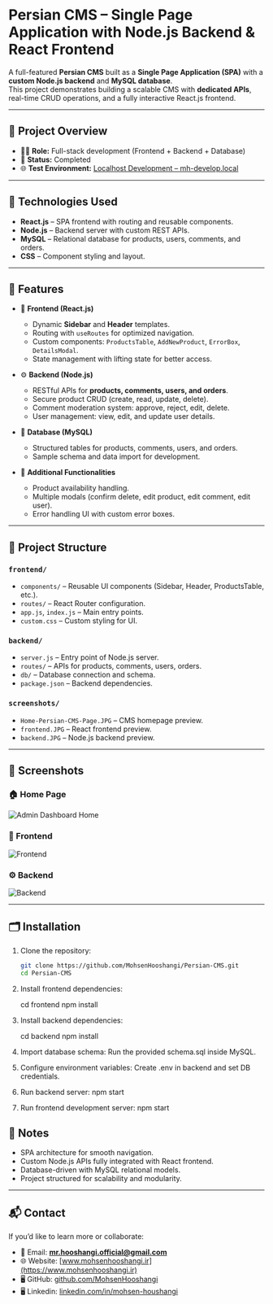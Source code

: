 # Persian CMS – Single Page Application with Node.js Backend & React Frontend

A full-featured **Persian CMS** built as a **Single Page Application (SPA)** with a **custom Node.js backend** and **MySQL database**.  
This project demonstrates building a scalable CMS with **dedicated APIs**, real-time CRUD operations, and a fully interactive React.js frontend.

---

## 🔧 Project Overview

- 👨‍💻 **Role:** Full-stack development (Frontend + Backend + Database)  
- 📅 **Status:** Completed  
- 🌐 **Test Environment:** [Localhost Development – mh-develop.local](http://mh-develop.local)  

---

## 🧰 Technologies Used

- **React.js** – SPA frontend with routing and reusable components.  
- **Node.js** – Backend server with custom REST APIs.  
- **MySQL** – Relational database for products, users, comments, and orders.  
- **CSS** – Component styling and layout.  

---

## 🧠 Features

- 🎨 **Frontend (React.js)**  
  - Dynamic **Sidebar** and **Header** templates.  
  - Routing with `useRoutes` for optimized navigation.  
  - Custom components: `ProductsTable`, `AddNewProduct`, `ErrorBox`, `DetailsModal`.  
  - State management with lifting state for better access.  

- ⚙️ **Backend (Node.js)**  
  - RESTful APIs for **products, comments, users, and orders**.  
  - Secure product CRUD (create, read, update, delete).  
  - Comment moderation system: approve, reject, edit, delete.  
  - User management: view, edit, and update user details.  

- 💾 **Database (MySQL)**  
  - Structured tables for products, comments, users, and orders.  
  - Sample schema and data import for development.  

- 🔐 **Additional Functionalities**  
  - Product availability handling.  
  - Multiple modals (confirm delete, edit product, edit comment, edit user).  
  - Error handling UI with custom error boxes.  

---

## 📂 Project Structure

### **`frontend/`**  
- `components/` – Reusable UI components (Sidebar, Header, ProductsTable, etc.).  
- `routes/` – React Router configuration.  
- `app.js`, `index.js` – Main entry points.  
- `custom.css` – Custom styling for UI.  

### **`backend/`**  
- `server.js` – Entry point of Node.js server.  
- `routes/` – APIs for products, comments, users, orders.  
- `db/` – Database connection and schema.  
- `package.json` – Backend dependencies.  

### **`screenshots/`**  
- `Home-Persian-CMS-Page.JPG` – CMS homepage preview.  
- `frontend.JPG` – React frontend preview.  
- `backend.JPG` – Node.js backend preview.  

---

## 📸 Screenshots

### 🏠 Home Page
![Admin Dashboard Home](./screenshots/Home-Persian-CMS-Page.JPG)

### 🎨 Frontend
![Frontend](./screenshots/frontend.JPG)

### ⚙️ Backend
![Backend](./screenshots/backend.JPG)

---

## 🗂️ Installation

1. Clone the repository:  
   ```bash
   git clone https://github.com/MohsenHooshangi/Persian-CMS.git
   cd Persian-CMS

2. Install frontend dependencies:

    cd frontend
    npm install

3. Install backend dependencies:

    cd backend
    npm install

4. Import database schema:
    Run the provided schema.sql inside MySQL.

5. Configure environment variables:
    Create .env in backend and set DB credentials.

6. Run backend server:
    npm start

7. Run frontend development server:
    npm start


## 📌 Notes

- SPA architecture for smooth navigation.
- Custom Node.js APIs fully integrated with React frontend.
- Database-driven with MySQL relational models.
- Project structured for scalability and modularity.

---

## 📬 Contact

If you’d like to learn more or collaborate:

- 📧 Email: **mr.hooshangi.official@gmail.com**  
- 🌐 Website: [www.mohsenhooshangi.ir](https://www.mohsenhooshangi.ir)  
- 🖥️ GitHub: [github.com/MohsenHooshangi](https://github.com/MohsenHooshangi)
- 🖥️ Linkedin: [linkedin.com/in/mohsen-houshangi](https://linkedin.com/in/mohsen-houshangi)
